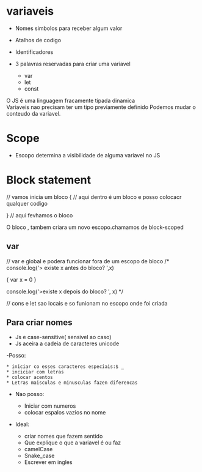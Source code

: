  # variaveis

* Nomes simbolos para receber algum valor
* Atalhos de codigo
* Identificadores
* 3 palavras reservadas para criar uma variavel
  
    * var
    * let
    * const

O JS é uma linguagem fracamente tipada dinamica  
    Variaveis nao precisam ter um tipo
  previamente definido
    Podemos mudar o conteudo da variavel.

#  Scope

  * Escopo determina a visibilidade de alguma variavel no JS  

# Block statement
 
  // vamos inicia um bloco
  {
    // aqui dentro é um bloco e posso colocacr qualquer codigo
    
  } // aqui fevhamos o bloco

   O bloco , tambem criara um novo escopo.chamamos de   block-scoped

## var

// var e global e podera funcionar fora de um escopo de bloco
 /* console.log('> existe x antes do bloco? ',x)

 {
    var x = 0
 }

 console.log('>existe x depois do bloco? ', x) */

 // cons e let sao locais e so funionam no escopo onde foi criada 

 ## Para criar nomes

  * Js e case-sensitive( sensivel ao caso)
  * Js aceira a cadeia de caracteres unicode


  -Posso:
    
    * iniciar co esses caracteres especiais:$ _
    * inciciar com letras
    * colocar acentos
    * Letras maisculas e minusculas fazen diferencas

  - Nao posso:

     * Iniciar com numeros
     * colocar espalos vazios no nome

  - Ideal:

    * criar nomes que fazem sentido
    * Que explique o que a variavel é ou faz
    * camelCase
    * Snake_case
    * Escrever em ingles     